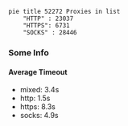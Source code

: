 
```mermaid
pie title 52272 Proxies in list
    "HTTP" : 23037
    "HTTPS": 6731
    "SOCKS" : 28446
```

### Some Info
#### Average Timeout

- mixed: 3.4s
- http: 1.5s
- https: 8.3s
- socks: 4.9s